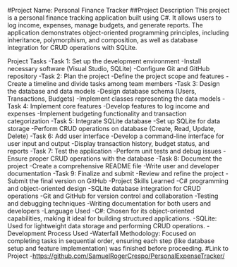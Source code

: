 #Project Name: Personal Finance Tracker
##Project Description
This project is a personal finance tracking application built using C#. It allows users to log income, expenses, manage budgets, and generate reports. The application demonstrates object-oriented programming principles, including inheritance, polymorphism, and composition, as well as database integration for CRUD operations with SQLite.

Project Tasks
-Task 1: Set up the development environment
-Install necessary software (Visual Studio, SQLite)
-Configure Git and GitHub repository
-Task 2: Plan the project
-Define the project scope and features
-Create a timeline and divide tasks among team members
-Task 3: Design the database and data models
-Design database schema (Users, Transactions, Budgets)
-Implement classes representing the data models
-Task 4: Implement core features
-Develop features to log income and expenses
-Implement budgeting functionality and transaction categorization
-Task 5: Integrate SQLite database
-Set up SQLite for data storage
-Perform CRUD operations on database (Create, Read, Update, Delete)
-Task 6: Add user interface
-Develop a command-line interface for user input and output
-Display transaction history, budget status, and reports
-Task 7: Test the application
-Perform unit tests and debug issues
-Ensure proper CRUD operations with the database
-Task 8: Document the project
-Create a comprehensive README file
-Write user and developer documentation
-Task 9: Finalize and submit
-Review and refine the project
-Submit the final version on GitHub
-Project Skills Learned
-C# programming and object-oriented design
-SQLite database integration for CRUD operations
-Git and GitHub for version control and collaboration
-Testing and debugging techniques
-Writing documentation for both users and developers
-Language Used
-C#: Chosen for its object-oriented capabilities, making it ideal for building structured applications.
-SQLite: Used for lightweight data storage and performing CRUD operations.
-Development Process Used
-Waterfall Methodology: Focused on completing tasks in sequential order, ensuring each step (like database setup and feature implementation) was finished before proceeding.
#Link to Project
-https://github.com/SamuelRogerCrespo/PersonalExpenseTracker/
